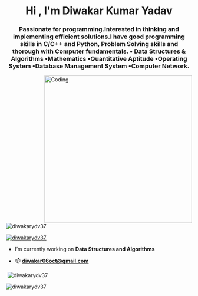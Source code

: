 <h1 align="center">Hi , I'm Diwakar Kumar Yadav</h1>
<h3 align="center">Passionate for programming.Interested in thinking and implementing efficient solutions.I have good programming skills in C/C++ and Python, Problem Solving skills and thorough with Computer fundamentals. • Data Structures & Algorithms •Mathematics •Quantitative Aptitude •Operating System •Database Management System •Computer Network.</h3>
<img align="right" alt="Coding" width="400" src="https://camo.githubusercontent.com/97d0c0c4209208d8ec9573c7e213e05872a9f59b703868647b559b77af601cc6/68747470733a2f2f692e70696e696d672e636f6d2f6f726967696e616c732f65382f66342f35332f65386634353334363961336563393765636433353464663436356437333931332e676966">

<p align="left"> <img src="https://komarev.com/ghpvc/?username=diwakarydv37&label=Profile%20views&color=0e75b6&style=flat" alt="diwakarydv37" /> </p>

<p align="left"> <a href="https://github.com/ryo-ma/github-profile-trophy"><img src="https://github-profile-trophy.vercel.app/?username=diwakarydv37" alt="diwakarydv37" /></a> </p>

- I’m currently working on **Data Structures and Algorithms**

- 📫 **diwakar06oct@gmail.com**



<p>&nbsp;<img align="center" src="https://github-readme-stats.vercel.app/api?username=diwakarydv37&show_icons=true&locale=en" alt="diwakarydv37" /></p>

<p><img align="center" src="https://github-readme-streak-stats.herokuapp.com/?user=diwakarydv37&" alt="diwakarydv37" /></p>
